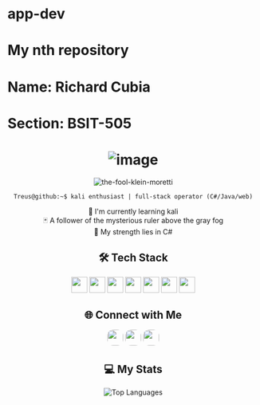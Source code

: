 # app-dev
# My nth repository
# Name: Richard Cubia
# Section: BSIT-505
<div align="center">

# ![image](https://github.com/user-attachments/assets/36e48651-a95a-4180-b2f6-80d5fefa3948)

![the-fool-klein-moretti](https://github.com/user-attachments/assets/c8d8f0e2-17a7-4eed-8abd-5a64831d3edf)

`Treus@github:~$ kali enthusiast | full-stack operator (C#/Java/web)`

🌱 I'm currently learning kali  
🃏 A follower of the mysterious ruler above the gray fog  
🎲 My strength lies in C#  

## 🛠️ Tech Stack  
<a href="https://www.kali.org/"><img src="https://img.shields.io/badge/Kali_Linux-557C94?style=for-the-badge&logo=kali-linux&logoColor=white" height="32"></a> 
<a href="https://learn.microsoft.com/en-us/dotnet/csharp/"><img src="https://img.shields.io/badge/C%23-239120?style=for-the-badge&logo=c-sharp&logoColor=white" height="32"></a> 
<a href="https://www.java.com/"><img src="https://img.shields.io/badge/Java-ED8B00?style=for-the-badge&logo=java&logoColor=white" height="32"></a> 
<a href="https://developer.mozilla.org/en-US/docs/Web/JavaScript"><img src="https://img.shields.io/badge/JavaScript-F7DF1E?style=for-the-badge&logo=javascript&logoColor=black" height="32"></a> 
<a href="https://www.php.net/"><img src="https://img.shields.io/badge/PHP-777BB4?style=for-the-badge&logo=php&logoColor=white" height="32"></a> 
<a href="https://developer.mozilla.org/en-US/docs/Web/HTML"><img src="https://img.shields.io/badge/HTML5-E34F26?style=for-the-badge&logo=html5&logoColor=white" height="32"></a> 
<a href="https://www.mysql.com/"><img src="https://img.shields.io/badge/MySQL-4479A1?style=for-the-badge&logo=mysql&logoColor=white" height="32"></a>  

## 🌐 Connect with Me  
<a href="https://github.com/Treusu"><img src="https://img.shields.io/badge/GitHub-181717?style=for-the-badge&logo=github&logoColor=white&logoWidth=20" height="32" style="border-radius:12px"></a> 
<a href="https://ph.jobstreet.com/profile/richard-cubia-QQ54l2dckp"><img src="https://img.shields.io/badge/JobStreet-FF0000?style=for-the-badge&logo=data:image/svg+xml;base64,PHN2ZyB4bWxucz0iaHR0cDovL3d3dy53My5vcmcvMjAwMC9zdmciIHZpZXdCb3g9IjAgMCAyNDAgODAiPjxwYXRoIGZpbGw9IiNGRkYiIGQ9Ik0yMjQgMEgxNnY4MGgyMDhWMEgzMmw0OCA0OEg4MHYzMmgzMlY0OGg0OHoiLz48L3N2Zz4=&logoColor=white&logoWidth=20" height="32" style="border-radius:12px"></a> 
<a href="https://www.facebook.com/TreusKun"><img src="https://img.shields.io/badge/Facebook-1877F2?style=for-the-badge&logo=facebook&logoColor=white&logoWidth=20" height="32" style="border-radius:12px"></a>

## 💻 My Stats 
![Top Languages](https://github-readme-stats.vercel.app/api/top-langs/?username=Treusu&layout=donut&title_color=ffffff&text_color=FFFFFF&bg_color=000000&border_radius=20)
</div>
